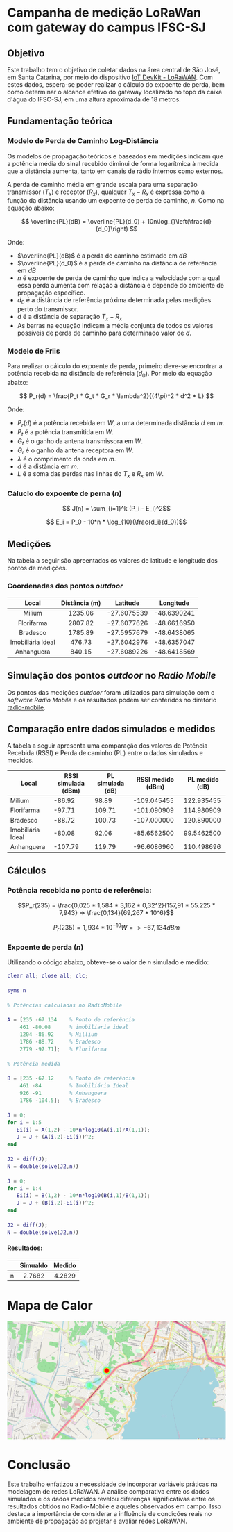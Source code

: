 # Campanha de medição LoRaWan com gateway do campus IFSC-SJ

## Objetivo

Este trabalho tem o objetivo de coletar dados na área central de São José, em Santa Catarina, por meio do dispositivo [IoT DevKit - LoRaWAN](https://www.robocore.net/tutoriais/iot-devkit-introducao). Com estes dados, espera-se poder realizar o cálculo do expoente de perda, bem como determinar o alcance efetivo do gateway localizado no topo da caixa d'água do IFSC-SJ, em uma altura aproximada de 18 metros.

## Fundamentação teórica

### Modelo de Perda de Caminho Log-Distância

Os modelos de propagação teóricos e baseados em medições indicam que a potência média do sinal recebido diminui de forma logarítmica à medida que a distância aumenta, tanto em canais de rádio internos como externos.

A perda de caminho média em grande escala para uma separação transmissor ($T_x$) e receptor ($R_x$), qualquer $T_x-R_x$ é expressa como a função da distância usando um expoente de perda de caminho, $n$. Como na equação abaixo:



$$ \overline{PL}(dB) = \overline{PL}(d_0) + 10n\log_{}\left(\frac{d}{d_0}\right)
$$

Onde:
- $\overline{PL}(dB)$ é a perda de caminho estimado em $dB$
- $\overline{PL}(d_0)$ é a perda de caminho na distância de referência em $dB$
- $n$ é expoente de perda de caminho que indica a velocidade com a qual essa perda aumenta com relação à distância e depende do ambiente de propagação específico.
- $d_0$ é a distância de referência próxima determinada pelas medições perto do transmissor.
- $d$ é a distância de separação $T_x-R_x$
- As barras na equação indicam a média conjunta de todos os valores possíveis de perda de caminho para determinado valor de $d$.

### Modelo de Friis
Para realizar o cálculo do expoente de perda, primeiro deve-se encontrar a potência recebida na distância de referência ($d_0$). Por meio da equação abaixo:

$$ P_r(d) = \frac{P_t * G_t * G_r * \lambda^2}{(4\pi)^2 * d^2 * L}
$$

Onde:
- $P_r(d)$ é a potência recebida em $W$, a uma determinada distância $d$ em $m$.
- $P_t$ é a potência transmitida em $W$.
- $G_t$ é o ganho da antena transmissora em $W$.
- $G_r$ é o ganho da antena receptora em $W$.
- $\lambda$ é o comprimento da onda em $m$.
- $d$ é a distância em $m$.
- $L$ é a soma das perdas nas linhas do $T_x$ e $R_x$ em $W$.

### Cáluclo do expoente de perna $(n)$

$$ J(n) = \sum_{i=1}^k (P_i - E_i)^2$$

$$ E_i = P_0 - 10*n * \log_{10}(\frac{d_i}{d_0})$$

## Medições

Na tabela a seguir são apreentados os valores de latitude e longitude dos pontos de medições.

### Coordenadas dos pontos *outdoor*

|      Local            |   Distância (m)  |     Latitude     |    Longitude     |
|:---------------------:|:----------------:|:----------------:|:----------------:|
| Milium                | 1235.06          | -27.6075539      | -48.6390241      |
| Florifarma            | 2807.82          | -27.6077626      | -48.6616950      |
| Bradesco              | 1785.89          | -27.5957679      | -48.6438065      |
| Imobiliária Ideal     | 476.73           | -27.6042976      | -48.6357047      |
| Anhanguera            | 840.15           | -27.6089226      | -48.6418569      |

## Simulação dos pontos *outdoor* no *Radio Mobile*

Os pontos das medições *outdoor* foram utilizados para simulação com o *software* *Radio Mobile* e os resultados podem ser conferidos no diretório [radio-mobile](./radio-mobile/).

## Comparação entre dados simulados e medidos

A tabela a seguir apresenta uma comparação dos valores de Potência Recebida (RSSI) e Perda de caminho (PL) entre o dados simulados e medidos.

| Local               | RSSI simulada (dBm)  | PL simulada (dB) | RSSI medido (dBm) | PL medido (dB) |
|---------------------|----------------------|------------------|-------------------|----------------|
| Milium              | -86.92               | 98.89            | -109.045455       | 122.935455     |
| Florifarma          | -97.71               | 109.71           | -101.090909       | 114.980909     |
| Bradesco            | -88.72               | 100.73           | -107.000000       | 120.890000     |
| Imobiliária Ideal   | -80.08               | 92.06            | -85.6562500       | 99.5462500     |
| Anhanguera          | -107.79              | 119.79           | -96.6086960       | 110.498696     |


## Cálculos

### Potência recebida no ponto de referência:

$$P_r(235) = \frac{0,025 * 1,584 * 3,162 * 0,32^2}{157,91 * 55.225 * 7,943} => \frac{0,134}{69,267 * 10^6}$$

$$P_r(235) = 1,934 * 10^{-10} W => -67,134 dBm$$


### Expoente de perda $(n)$

Utilizando o código abaixo, obteve-se o valor de $n$ simulado e medido:

```matlab
clear all; close all; clc;

syms n

% Potências calculadas no RadioMobile

A = [235 -67.134    % Ponto de referência
    461 -80.08      % imobiliaria ideal
    1204 -86.92     % Millium
    1786 -88.72     % Bradesco
    2779 -97.71];   % Florifarma

% Potência medida

B = [235 -67.12     % Ponto de referência
    461 -84         % Imobiliária Ideal
    926 -91         % Anhanguera
    1786 -104.5];   % Bradesco

J = 0;
for i = 1:5
   Ei(i) = A(1,2) - 10*n*log10(A(i,1)/A(1,1));
   J = J + (A(i,2)-Ei(i))^2;
end

J2 = diff(J);
N = double(solve(J2,n))

J = 0;
for i = 1:4
   Ei(i) = B(1,2) - 10*n*log10(B(i,1)/B(1,1));
   J = J + (B(i,2)-Ei(i))^2;
end

J2 = diff(J);
N = double(solve(J2,n))
```

#### Resultados:

|   | Simualdo | Medido |
|:-:|:--------:|:------:|
| n | 2.7682   | 4.2829 |




# Mapa de Calor

![](./data/Mapa_Calor.png)


# Conclusão

Este trabalho enfatizou a necessidade de incorporar variáveis práticas na modelagem de redes LoRaWAN. A análise comparativa entre os dados simulados e os dados medidos revelou diferenças significativas entre os resultados obtidos no Radio-Mobile e aqueles observados em campo. Isso destaca a importância de considerar a influência de condições reais no ambiente de propagação ao projetar e avaliar redes LoRaWAN.